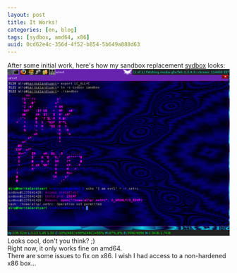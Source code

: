 ```yaml
---
layout: post
title: It Works!
categories: [en, blog]
tags: [sydbox, amd64, x86]
uuid: 0cd62e4c-356d-4f52-b854-5b649a888d63
---
```


After some initial work, here's how my sandbox replacement [sydbox](http://alip.github.com/sydbox) looks:  
![It Works!](/images/sydbox-working.png)  
Looks cool, don't you think? ;)  
Right now, it only works fine on amd64.  
There are some issues to fix on x86. I wish I had access to a non-hardened x86 box…
